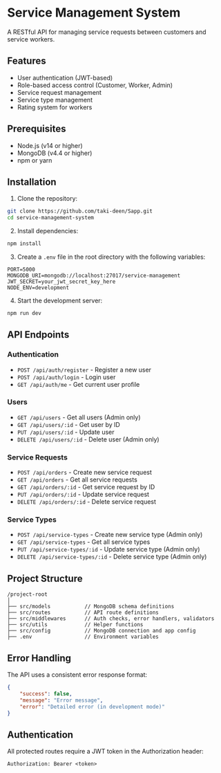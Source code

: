 # Service Management System

A RESTful API for managing service requests between customers and service workers.

## Features

- User authentication (JWT-based)
- Role-based access control (Customer, Worker, Admin)
- Service request management
- Service type management
- Rating system for workers

## Prerequisites

- Node.js (v14 or higher)
- MongoDB (v4.4 or higher)
- npm or yarn

## Installation

1. Clone the repository:
```bash
git clone https://github.com/taki-deen/Sapp.git
cd service-management-system
```

2. Install dependencies:
```bash
npm install
```

3. Create a `.env` file in the root directory with the following variables:
```
PORT=5000
MONGODB_URI=mongodb://localhost:27017/service-management
JWT_SECRET=your_jwt_secret_key_here
NODE_ENV=development
```

4. Start the development server:
```bash
npm run dev
```

## API Endpoints

### Authentication

- `POST /api/auth/register` - Register a new user
- `POST /api/auth/login` - Login user
- `GET /api/auth/me` - Get current user profile

### Users

- `GET /api/users` - Get all users (Admin only)
- `GET /api/users/:id` - Get user by ID
- `PUT /api/users/:id` - Update user
- `DELETE /api/users/:id` - Delete user (Admin only)

### Service Requests

- `POST /api/orders` - Create new service request
- `GET /api/orders` - Get all service requests
- `GET /api/orders/:id` - Get service request by ID
- `PUT /api/orders/:id` - Update service request
- `DELETE /api/orders/:id` - Delete service request

### Service Types

- `POST /api/service-types` - Create new service type (Admin only)
- `GET /api/service-types` - Get all service types
- `PUT /api/service-types/:id` - Update service type (Admin only)
- `DELETE /api/service-types/:id` - Delete service type (Admin only)

## Project Structure

```
/project-root
│
├── src/models           // MongoDB schema definitions
├── src/routes           // API route definitions
├── src/middlewares      // Auth checks, error handlers, validators
├── src/utils            // Helper functions
├── src/config           // MongoDB connection and app config
├── .env                 // Environment variables
```

## Error Handling

The API uses a consistent error response format:

```json
{
    "success": false,
    "message": "Error message",
    "error": "Detailed error (in development mode)"
}
```

## Authentication

All protected routes require a JWT token in the Authorization header:

```
Authorization: Bearer <token>
```